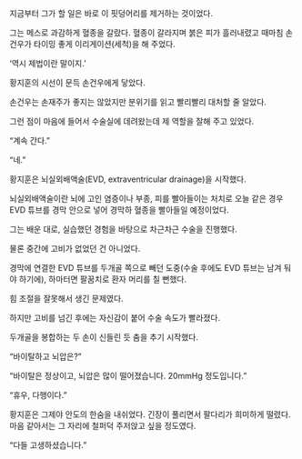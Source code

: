 지금부터 그가 할 일은 바로 이 핏덩어리를 제거하는 것이었다.

그는 메스로 과감하게 혈종을 갈랐다. 혈종이 갈라지며 붉은 피가 흘러내렸고 때마침 손건우가 타이밍 좋게 이리게이션(세척)을 해 주었다.

‘역시 제법이란 말이지.’

황지훈의 시선이 문득 손건우에게 닿았다.

손건우는 손재주가 좋지는 않았지만 분위기를 읽고 빨리빨리 대처할 줄 알았다.

그런 점이 마음에 들어서 수술실에 데려왔는데 제 역할을 잘해 주고 있었다.

“계속 간다.”

“네.”

황지훈은 뇌실외배액술(EVD, extraventricular drainage)을 시작했다.

뇌실외배액술이란 뇌에 고인 염증이나 부종, 피를 빨아들이는 처치로 오늘 같은 경우 EVD 튜브를 경막 안으로 넣어 경막하 혈종을 빨아들일 예정이었다.

그는 배운 대로, 실습했던 경험을 바탕으로 차근차근 수술을 진행했다.

물론 중간에 고비가 없었던 건 아니었다.

경막에 연결한 EVD 튜브를 두개골 쪽으로 빼던 도중(수술 후에도 EVD 튜브는 남겨 둬야 하기에), 하마터면 팔꿈치로 환자 머리를 칠 뻔했다.

힘 조절을 잘못해서 생긴 문제였다.

하지만 고비를 넘긴 후에는 자신감이 붙어 수술 속도가 빨라졌다.

두개골을 봉합하는 두 손이 신들린 듯 춤을 추기 시작했다.

“바이탈하고 뇌압은?”

“바이탈은 정상이고, 뇌압은 많이 떨어졌습니다. 20mmHg 정도입니다.”

“휴우, 다행이다.”

황지훈은 그제야 안도의 한숨을 내쉬었다. 긴장이 풀리면서 팔다리가 희미하게 떨렸다. 마음 같아서는 그 자리에 철퍼덕 주저앉고 싶을 정도였다.

“다들 고생하셨습니다.”